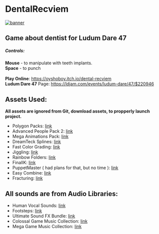 # DentalRecviem
<a href="https://oyshoboy.itch.io/dental-recviem">![banner](https://i.imgur.com/RqHTic0.png)</a>

## Game about dentist for Ludum Dare 47

##### <b>Controls:</b><br>
<b>Mouse</b> - to manipulate with teeth implants.<br>
<b>Space</b> - to punch<br>
<br>
<b>Play Online</b>: https://oyshoboy.itch.io/dental-recviem <br>
<b>Ludum Dare 47</b> Page: https://ldjam.com/events/ludum-dare/47/$220946 <br>

## Assets Used:
<b>All assets are ignored from Git, download assets, to propperly launch project.</b>
- Polygon Packs: [link](https://assetstore.unity.com/publishers/5217)
- Advanced People Pack 2: [link](https://assetstore.unity.com/packages/3d/characters/humanoids/humans/advanced-people-pack-2-170756)
- Mega Animations Pack: [link](https://assetstore.unity.com/packages/3d/animations/mega-animations-pack-bundle-162341)
- DreamTeck Splines: [link](https://assetstore.unity.com/packages/tools/utilities/dreamteck-splines-61926)
- Fast Color Grading: [link](https://assetstore.unity.com/packages/vfx/shaders/fullscreen-camera-effects/fast-color-grading-mobile-urp-vr-ar-lwrp-135153)
- Jiggling: [link](https://assetstore.unity.com/packages/vfx/shaders/fullscreen-camera-effects/fast-color-grading-mobile-urp-vr-ar-lwrp-135153?q=Jiggling&orderBy=1)
- Rainbow Folders: [link](https://assetstore.unity.com/packages/tools/utilities/rainbow-folders-2-143526)
- FinalIK: [link](https://assetstore.unity.com/packages/tools/animation/final-ik-14290)
- PuppetMaster ( had plans for that, but no time ): [link](https://assetstore.unity.com/packages/tools/physics/puppetmaster-48977)
- Easy Combine: [link](https://assetstore.unity.com/packages/tools/utilities/easy-combine-70059)
- Fracturing: [link](https://assetstore.unity.com/packages/tools/fracturing-destruction-9411)

## All sounds are from Audio Libraries:
- Human Vocal Sounds: [link](https://assetstore.unity.com/packages/audio/sound-fx/voices/human-vocal-sounds-154462)
- Footsteps: [link](https://assetstore.unity.com/packages/audio/sound-fx/foley/footsteps-sound-pack-165660)
- Ultimate Sound FX Bundle: [link](https://assetstore.unity.com/packages/audio/sound-fx/ultimate-sound-fx-bundle-151756)
- Colossal Game Music Collection: [link](https://assetstore.unity.com/packages/audio/music/orchestral/colossal-game-music-collection-88190)
- Mega Game Music Collection: [link](https://assetstore.unity.com/packages/audio/music/orchestral/mega-game-music-collection-54687)


